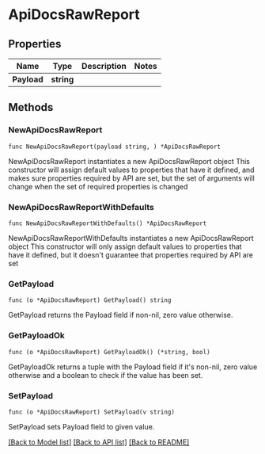 # ApiDocsRawReport

## Properties

Name | Type | Description | Notes
------------ | ------------- | ------------- | -------------
**Payload** | **string** |  | 

## Methods

### NewApiDocsRawReport

`func NewApiDocsRawReport(payload string, ) *ApiDocsRawReport`

NewApiDocsRawReport instantiates a new ApiDocsRawReport object
This constructor will assign default values to properties that have it defined,
and makes sure properties required by API are set, but the set of arguments
will change when the set of required properties is changed

### NewApiDocsRawReportWithDefaults

`func NewApiDocsRawReportWithDefaults() *ApiDocsRawReport`

NewApiDocsRawReportWithDefaults instantiates a new ApiDocsRawReport object
This constructor will only assign default values to properties that have it defined,
but it doesn't guarantee that properties required by API are set

### GetPayload

`func (o *ApiDocsRawReport) GetPayload() string`

GetPayload returns the Payload field if non-nil, zero value otherwise.

### GetPayloadOk

`func (o *ApiDocsRawReport) GetPayloadOk() (*string, bool)`

GetPayloadOk returns a tuple with the Payload field if it's non-nil, zero value otherwise
and a boolean to check if the value has been set.

### SetPayload

`func (o *ApiDocsRawReport) SetPayload(v string)`

SetPayload sets Payload field to given value.



[[Back to Model list]](../README.md#documentation-for-models) [[Back to API list]](../README.md#documentation-for-api-endpoints) [[Back to README]](../README.md)


